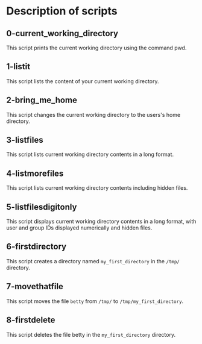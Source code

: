 # Description of scripts

## 0-current_working_directory
This script prints the current working directory using the command pwd.

## 1-listit
This script lists the content of your current working directory.

## 2-bring_me_home
This script changes the current working directory to the users's home directory.

## 3-listfiles
This script lists current working directory contents in a long format.

## 4-listmorefiles
This script lists current working directory contents including hidden files.

## 5-listfilesdigitonly
This script displays current working directory contents in a long format, with user and group IDs displayed numerically and hidden files.

## 6-firstdirectory
This script creates a directory named `my_first_directory` in the `/tmp/` directory.

## 7-movethatfile
This script moves the file `betty` from `/tmp/` to `/tmp/my_first_directory`.

## 8-firstdelete
This script deletes the file betty in the `my_first_directory` directory.

